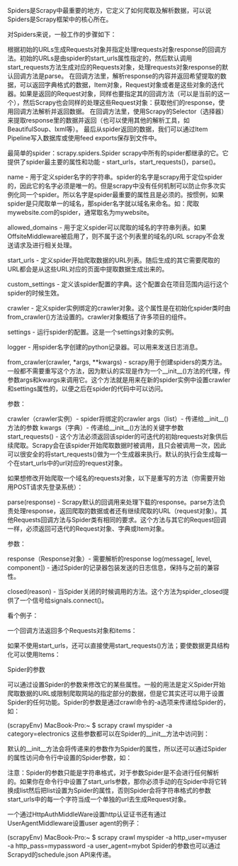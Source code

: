 Spiders是Scrapy中最重要的地方，它定义了如何爬取及解析数据，可以说Spiders是Scrapy框架中的核心所在。

对Spiders来说，一般工作的步骤如下：

根据初始的URLs生成Requests对象并指定处理requests对象response的回调方法。初始的URLs是由spider的start_urls属性指定的，然后默认调用start_requests方法生成对应的Requests对象，处理requests对象response的默认回调方法是parse。
在回调方法里，解析response的内容并返回希望提取的数据，可以返回字典格式的数据，Item对象，Request对象或者是这些对象的迭代器。如果是返回的Request对象，同样也要指定其的回调方法（可以是当前的这一个），然后Scrapy也会同样的处理这些Request对象：获取他们的response，使用回调方法解析并返回数据。
在回调方法里，使用Scrapy的Selector（选择器）来提取response里的数据并返回（也可以使用其他的解析工具，如BeautifulSoup、lxml等）。
最后从spider返回的数据，我们可以通过Item Pipeline写入数据库或使用feed exports保存到文件中。


最简单的spider：scrapy.spiders.Spider
scrapy中所有的spider都继承的它。它提供了spider最主要的属性和功能 - start_urls，start_requests()，parse()。

name - 用于定义spider名字的字符串。spider的名字是scrapy用于定位spider的，因此它的名字必须是唯一的。但是scrapy中没有任何机制可以防止你多次实例化同一个spider。所以名字是spider最重要的属性且是必须的。按惯例，如果spider是只爬取单一的域名，那spider名字就以域名来命名。如：爬取mywebsite.com的spider，通常取名为mywebsite。

allowed_domains - 用于定义spider可以爬取的域名的字符串列表。如果OffsiteMiddleware被启用了，则不属于这个列表里的域名的URL scrapy不会发送请求及进行相关处理。

start_urls - 定义spider开始爬取数据的URL列表。随后生成的其它需要爬取的URL都会是从这些URL对应的页面中提取数据生成出来的。

custom_settings - 定义该spider配置的字典。这个配置会在项目范围内运行这个spider的时候生效。

crawler - 定义spider实例绑定的crawler对象。这个属性是在初始化spider类时由from_crawler()方法设置的。crawler对象概括了许多项目的组件。

settings - 运行spider的配置。这是一个settings对象的实例。

logger - 用spider名字创建的python记录器。可以用来发送日志消息。

from_crawler(crawler, *args, **kwargs) - scrapy用于创建spiders的类方法。一般都不需要重写这个方法，因为默认的实现是作为一个__init__()方法的代理，传参数args和kwargs来调用它。这个方法就是用来在新的spider实例中设置crawler和settings属性的，以便之后在spider的代码中可以访问。

参数：

crawler（crawler实例）- spider将绑定的crawler
args（list）- 传递给__init__()方法的参数
kwargs（字典）- 传递给__init__()方法的关键字参数
start_requests() - 这个方法必须返回该spider的可迭代的初始requests对象供后续爬取。Scrapy会在该spider开始爬取数据时被调用，且只会被调用一次，因此可以很安全的将start_requests()做为一个生成器来执行。默认的执行会生成每一个在start_urls中的url对应的request对象。

如果想修改开始爬取一个域名的requests对象，以下是重写的方法（你需要开始用POST请求先登录系统）：


parse(response) - Scrapy默认的回调用来处理下载的response。parse方法负责处理response，返回爬取的数据或者还有继续爬取的URL（request对象）。其他Requests回调方法与Spider类有相同的要求。这个方法与其它的Request回调一样，必须返回可迭代的Request对象、字典或Item对象。

参数：

response（Response对象）- 需要解析的response
log(message[, level, component]) - 通过Spider的记录器包装发送的日志信息，保持与之前的兼容性。

closed(reason) - 当Spider关闭的时候调用的方法。这个方法为spider_closed提供了一个信号给signals.connect()。

看个例子：


一个回调方法返回多个Requests对象和items：


如果不使用start_urls，还可以直接使用start_requests()方法；要使数据更具结构化可以使用Items：


Spider的参数

可以通过设置Spider的参数来修改它的某些属性。一般的用法是定义Spider开始爬取数据的URL或限制爬取网站的指定部分的数据，但是它其实还可以用于设置Spider的任何功能。Spider的参数是通过crawl命令的-a选项来传递给Spider的，如：

(scrapyEnv) MacBook-Pro:~ $ scrapy crawl myspider -a category=electronics
这些参数都可以在Spider的__init__方法中访问到：


默认的__init__方法会将传递来的参数作为Spider的属性，所以还可以通过Spider的属性访问命令行中设置的Spider参数，如：


注意：Spider的参数只能是字符串格式，对于参数Spider是不会进行任何解析的。如果你在命令行中设置了start_urls参数，那你必须手动的在Spider中将它转换成list然后把list设置为Spider的属性，否则Spider会将字符串格式的参数start_urls中的每一个字符当成一个单独的url去生成Request对象。

一个通过HttpAuthMiddleWare设置http认证证书还有通过UserAgentMiddleware设置user agent的例子：

(scrapyEnv) MacBook-Pro:~ $ scrapy crawl myspider -a http_user=myuser -a http_pass=mypassword -a user_agent=mybot
Spider的参数也可以通过Scrapyd的schedule.json API来传递。

